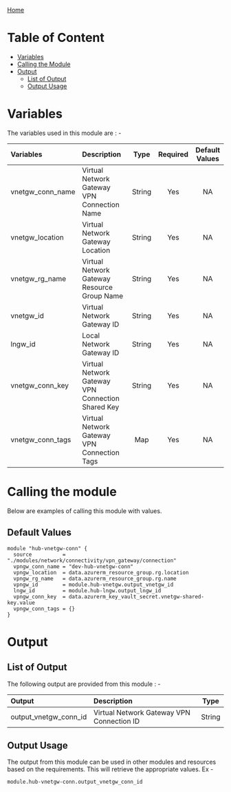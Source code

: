[Home](../../../../../README.md)

# Table of Content

- [Variables](#variables)
- [Calling the Module](#calling-the-module)
- [Output](#output)
    - [List of Output](#list-of-output)
    - [Output Usage](#output-usage)

# Variables

The variables used in this module are : -

| Variables | Description | Type | Required | Default Values |
|:----------|:------------|:----:|:--------:|:--------------:|
| vnetgw_conn_name | Virtual Network Gateway VPN Connection Name | String | Yes | NA |
| vnetgw_location | Virtual Network Gateway Location | String | Yes | NA |
| vnetgw_rg_name | Virtual Network Gateway Resource Group Name | String | Yes | NA |
| vnetgw_id | Virtual Network Gateway ID | String | Yes | NA |
| lngw_id | Local Network Gateway ID | String | Yes | NA |
| vnetgw_conn_key | Virtual Network Gateway VPN Connection Shared Key | String | Yes | NA |
| vnetgw_conn_tags | Virtual Network Gateway VPN Connection Tags | Map | Yes | NA |

# Calling the module

Below are examples of calling this module with values.

## Default Values

```
module "hub-vnetgw-conn" {
  source          = "./modules/network/connectivity/vpn_gateway/connection"
  vpngw_conn_name = "dev-hub-vnetgw-conn"
  vpngw_location  = data.azurerm_resource_group.rg.location
  vpngw_rg_name   = data.azurerm_resource_group.rg.name
  vpngw_id        = module.hub-vnetgw.output_vnetgw_id
  lngw_id         = module.hub-lngw.output_lngw_id
  vpngw_conn_key  = data.azurerm_key_vault_secret.vnetgw-shared-key.value
  vpngw_conn_tags = {}
}
```

# Output

## List of Output
The following output are provided from this module : -

| Output | Description | Type |
|:------ |:------------|:----:|
| output_vnetgw_conn_id | Virtual Network Gateway VPN Connection ID | String |

## Output Usage

The output from this module can be used in other modules and resources based on the requirements. This will retrieve the appropriate values. Ex -

```
module.hub-vnetgw-conn.output_vnetgw_conn_id
```